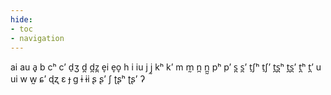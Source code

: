 ```yaml
---
hide:
- toc
- navigation
---
```

ai
au
a̟
b
cʰ
cʼ
d̠ʒ
d̪
d̪z̪
e̞i
e̞o̞
h
i
iu
j
j̰
kʰ
kʼ
m
m̰
n̪
n̪̰
pʰ
pʼ
s̪
s̪ʼ
t̠ʃʰ
t̠ʃʼ
t̪s̪ʰ
t̪s̪ʼ
t̪ʰ
t̪ʼ
u
ui
w
w̰
ɕʼ
ɖʐ
ɛ
ɟ
ɡ
ɨ
ɨi
ʂ
ʂʼ
ʃ
ʈʂʰ
ʈʂʼ
ʔ
